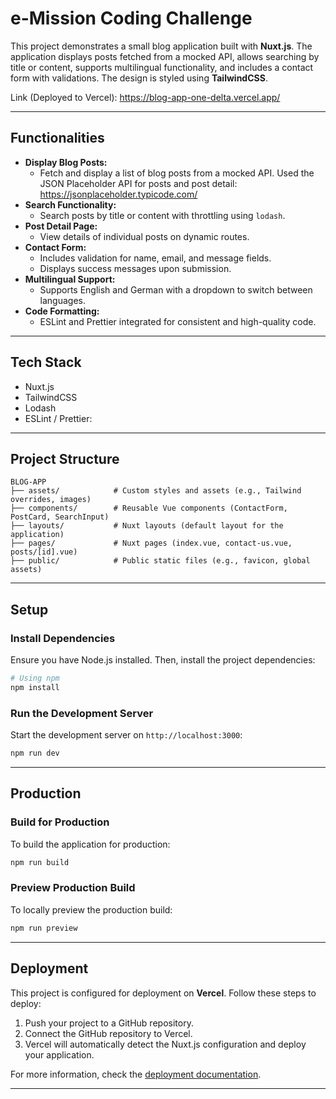 
# **e-Mission Coding Challenge**

This project demonstrates a small blog application built with **Nuxt.js**. The application displays posts fetched from a mocked API, allows searching by title or content, supports multilingual functionality, and includes a contact form with validations. The design is styled using **TailwindCSS**.

Link (Deployed to Vercel): https://blog-app-one-delta.vercel.app/


---

## **Functionalities**

- **Display Blog Posts:**
  - Fetch and display a list of blog posts from a mocked API. Used the JSON Placeholder API for posts and post detail: https://jsonplaceholder.typicode.com/
- **Search Functionality:**
  - Search posts by title or content with throttling using `lodash`.
- **Post Detail Page:**
  - View details of individual posts on dynamic routes.
- **Contact Form:**
  - Includes validation for name, email, and message fields.
  - Displays success messages upon submission.
- **Multilingual Support:**
  - Supports English and German with a dropdown to switch between languages.
- **Code Formatting:**
  - ESLint and Prettier integrated for consistent and high-quality code.

---

## **Tech Stack**

- Nuxt.js
- TailwindCSS
- Lodash
- ESLint / Prettier:

---

## **Project Structure**

```
BLOG-APP
├── assets/            # Custom styles and assets (e.g., Tailwind overrides, images)
├── components/        # Reusable Vue components (ContactForm, PostCard, SearchInput)
├── layouts/           # Nuxt layouts (default layout for the application)
├── pages/             # Nuxt pages (index.vue, contact-us.vue, posts/[id].vue)
├── public/            # Public static files (e.g., favicon, global assets)
```

---

## **Setup**

### **Install Dependencies**

Ensure you have Node.js installed. Then, install the project dependencies:

```bash
# Using npm
npm install
```

### **Run the Development Server**

Start the development server on `http://localhost:3000`:

```bash
npm run dev
```

---

## **Production**

### **Build for Production**

To build the application for production:

```bash
npm run build
```

### **Preview Production Build**

To locally preview the production build:

```bash
npm run preview
```

---

## **Deployment**

This project is configured for deployment on **Vercel**. Follow these steps to deploy:

1. Push your project to a GitHub repository.
2. Connect the GitHub repository to Vercel.
3. Vercel will automatically detect the Nuxt.js configuration and deploy your application.

For more information, check the [deployment documentation](https://nuxt.com/docs/getting-started/deployment).

---
